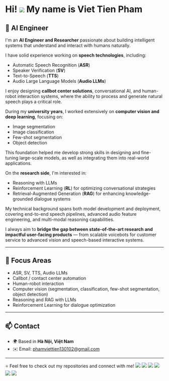 # Hi! ![](https://user-images.githubusercontent.com/18350557/176309783-0785949b-9127-417c-8b55-ab5a4333674e.gif) My name is Viet Tien Pham

## 🚀 AI Engineer

I'm an **AI Engineer and Researcher** passionate about building intelligent systems that understand and interact with humans naturally.  

I have solid experience working on **speech technologies**, including:
- Automatic Speech Recognition (**ASR**)
- Speaker Verification (**SV**)
- Text-to-Speech (**TTS**)
- Audio Large Language Models (**Audio LLMs**)

I enjoy designing **callbot center solutions**, conversational AI, and human-robot interaction systems, where the ability to process and generate natural speech plays a critical role.

During my **university years**, I worked extensively on **computer vision and deep learning**, focusing on:
- Image segmentation
- Image classification
- Few-shot segmentation
- Object detection

This foundation helped me develop strong skills in designing and fine-tuning large-scale models, as well as integrating them into real-world applications.

On the **research side**, I'm interested in:
- Reasoning with LLMs
- Reinforcement Learning (**RL**) for optimizing conversational strategies
- Retrieval-Augmented Generation (**RAG**) for enhancing knowledge-grounded dialogue systems

My technical background spans both model development and deployment, covering end-to-end speech pipelines, advanced audio feature engineering, and multi-modal reasoning capabilities.

I always aim to **bridge the gap between state-of-the-art research and impactful user-facing products** — from scalable voicebots for customer service to advanced vision and speech-based interactive systems.

---

## 🎯 **Focus Areas**
- ASR, SV, TTS, Audio LLMs
- Callbot / contact center automation
- Human-robot interaction
- Computer vision (segmentation, classification, few-shot segmentation, object detection)
- Reasoning and RAG with LLMs
- Reinforcement Learning for dialogue optimization

---

## 📫 **Contact**
- 🌍 Based in **Hà Nội, Việt Nam**
- ✉️ Email: [phamviettien130102@gmail.com](mailto:phamviettien130102@gmail.com)

---

⭐ Feel free to check out my repositories and connect with me!
![](https://komarev.com/ghpvc/?username=PVTHust)
![](http://github-profile-summary-cards.vercel.app/api/cards/profile-details?username=PVTHust&theme=default)
![](http://github-profile-summary-cards.vercel.app/api/cards/repos-per-language?username=PVTHust&theme=default)
![](http://github-profile-summary-cards.vercel.app/api/cards/most-commit-language?username=PVTHust&theme=default)
![](http://github-profile-summary-cards.vercel.app/api/cards/stats?username=PVTHust&theme=default)
![](http://github-profile-summary-cards.vercel.app/api/cards/productive-time?username=PVTHust&theme=default&utcOffset=8)

